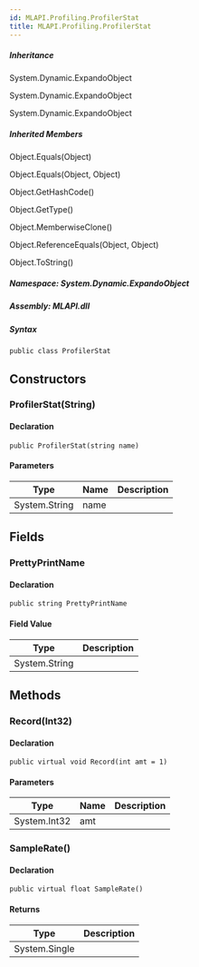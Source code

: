 ```yaml
---  
id: MLAPI.Profiling.ProfilerStat  
title: MLAPI.Profiling.ProfilerStat  
---
```


<div class="markdown level0 summary">

</div>

<div class="markdown level0 conceptual">

</div>

<div class="inheritance">

##### Inheritance

<div class="level0">

System.Dynamic.ExpandoObject

</div>

<div class="level1">

System.Dynamic.ExpandoObject

</div>

<div class="level2">

System.Dynamic.ExpandoObject

</div>

</div>

<div class="inheritedMembers">

##### Inherited Members

<div>

Object.Equals(Object)

</div>

<div>

Object.Equals(Object, Object)

</div>

<div>

Object.GetHashCode()

</div>

<div>

Object.GetType()

</div>

<div>

Object.MemberwiseClone()

</div>

<div>

Object.ReferenceEquals(Object, Object)

</div>

<div>

Object.ToString()

</div>

</div>

##### **Namespace**: System.Dynamic.ExpandoObject

##### **Assembly**: MLAPI.dll

##### Syntax

    public class ProfilerStat

## Constructors 

### ProfilerStat(String)

<div class="markdown level1 summary">

</div>

<div class="markdown level1 conceptual">

</div>

#### Declaration

    public ProfilerStat(string name)

#### Parameters

| Type          | Name | Description |
|---------------|------|-------------|
| System.String | name |             |

## Fields

### PrettyPrintName

<div class="markdown level1 summary">

</div>

<div class="markdown level1 conceptual">

</div>

#### Declaration

    public string PrettyPrintName

#### Field Value

| Type          | Description |
|---------------|-------------|
| System.String |             |

## Methods 

### Record(Int32)

<div class="markdown level1 summary">

</div>

<div class="markdown level1 conceptual">

</div>

#### Declaration

    public virtual void Record(int amt = 1)

#### Parameters

| Type         | Name | Description |
|--------------|------|-------------|
| System.Int32 | amt  |             |

### SampleRate()

<div class="markdown level1 summary">

</div>

<div class="markdown level1 conceptual">

</div>

#### Declaration

    public virtual float SampleRate()

#### Returns

| Type          | Description |
|---------------|-------------|
| System.Single |             |
